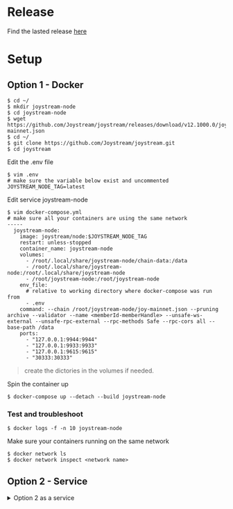 # Release

Find the lasted release [here](https://github.com/Joystream/joystream/releases)


# Setup 
## Option 1 - Docker 

```
$ cd ~/
$ mkdir joystream-node
$ cd joystream-node
$ wget https://github.com/Joystream/joystream/releases/download/v12.1000.0/joy-mainnet.json
$ cd ~/
$ git clone https://github.com/Joystream/joystream.git
$ cd joystream
```


Edit the .env file 
```
$ vim .env
# make sure the variable below exist and uncommented
JOYSTREAM_NODE_TAG=latest
```

Edit service joystream-node
```
$ vim docker-compose.yml
# make sure all your containers are using the same network
-----
  joystream-node:
    image: joystream/node:$JOYSTREAM_NODE_TAG
    restart: unless-stopped
    container_name: joystream-node
    volumes:
      - /root/.local/share/joystream-node/chain-data:/data
      - /root/.local/share/joystream-node:/root/.local/share/joystream-node
      - /root/joystream-node:/root/joystream-node
    env_file:
      # relative to working directory where docker-compose was run from
      - .env
    command: --chain /root/joystream-node/joy-mainnet.json --pruning archive --validator --name <memberId-memberHandle> --unsafe-ws-external --unsafe-rpc-external --rpc-methods Safe --rpc-cors all --base-path /data
    ports:
      - "127.0.0.1:9944:9944"
      - "127.0.0.1:9933:9933"
      - "127.0.0.1:9615:9615"
      - "30333:30333"
```
> create the dictories in the volumes if needed.

Spin the container up

```
$ docker-compose up --detach --build joystream-node
```

### Test and troubleshoot 

```
$ docker logs -f -n 10 joystream-node
```


Make sure your containers running on the same network
```
$ docker network ls
$ docker network inspect <network name>
```

## Option 2 - Service
  
<details>
  <summary>Option 2 as a service</summary>
  
### Run Node

```
$ cd ~/
$ mkdir joystream-node
$ cd joystream-node
# 64 bit debian based Linux
$ wget https://github.com/Joystream/joystream/releases/download/v12.1000.0/joystream-node-8.0.0-1a0d1f677df-x86_64-linux-gnu.tar.gz
$ tar -vxf joystream-node-7.4.1-d2243721017-x86_64-linux-gnu.tar.gz
$ mv joystream-node /usr/local/bin/
$ wget https://github.com/Joystream/joystream/releases/download/v12.1000.0/joy-mainnet.json
# Test is it working. 
$ joystream-node --chain joy-testnet-7-carthage.json --pruning archive --validator
```
- If you want your node to have a non-random identifier, add the flag:
  - `--name <nodename>`
- If you want to get a more verbose log output, add the flag:
  - `--log runtime,txpool,transaction-pool,trace=sync`

Your node should now start syncing with the blockchain. The output should look like this:
```
Joystream Node
  version "Version"-"your_OS"
  by Joystream contributors, 2019-2020
Chain specification: "Joystream Version"
Node name: "nodename"
Roles: AUTHORITY
Initializing Genesis block/state (state: "0x…", header-hash: "0x…")
Loading GRANDPA authority set from genesis on what appears to be first startup.
Loaded block-time = BabeConfiguration { slot_duration: 6000, epoch_length: 100, c: (1, 4), genesis_authorities: ...
Creating empty BABE epoch changes on what appears to be first startup.
Highest known block at #0
Local node identity is: "peer id"
Starting BABE Authorship worker
Discovered new external address for our node: /ip4/"IP"/tcp/30333/p2p/"peer id"
New epoch 0 launching at block ...
...
...
Syncing, target=#"block_height" ("n" peers), best: #"synced_height" ("hash_of_synced_tip"), finalized #0 ("hash_of_finalized_tip"), ⬇ "download_speed"kiB/s ⬆ "upload_speed"kiB/s
```
From the last line, notice `target=#"block_height"` and `best: #"synced_height"`
When the `target=#block_height`is the same as `best: #"synced_height"`, your node is fully synced!

**Keep the terminal window open.** or recommended to [Run as a service](#run-as-a-service)


### Configure the service

Either as root, or a user with sudo privileges. If the latter, add `sudo` before commands.

```
$ cd /etc/systemd/system
# you can choose whatever name you like, but the name has to end with .service
$ touch joystream-node.service
# open the file with your favorite editor (I use nano below)
$ nano joystream-node.service
```

##### Example with user joystream

The example below assumes the following:
- You have setup a user `joystream` to run the node

```
[Unit]
Description=Joystream Node
After=network.target

[Service]
Type=simple
User=joystream
WorkingDirectory=/<path to work directory>/joystream-node/
ExecStart=joystream-node \
        --chain /<path to work directory>/joystream-node/joy-mainnet.json \
        --pruning archive \
        --validator \
        --name <memberId-memberHandle> \
        --rpc-cors all
Restart=on-failure
RestartSec=3
LimitNOFILE=10000

[Install]
WantedBy=multi-user.target
```

##### Example as root

The example below assumes the following:
- You have setup a user `root` to run the node

```
[Unit]
Description=Joystream Node
After=network.target

[Service]
Type=simple
User=root
WorkingDirectory=/root/joystream-node/joystream-node/
ExecStart=joystream-node \
        --chain /root/joystream-node/joy-mainnet.json \
        --pruning archive \
        --validator \
        --name YourCoolName \
        --rpc-cors all
Restart=on-failure
RestartSec=3
LimitNOFILE=10000

[Install]
WantedBy=multi-user.target
```

#### Starting the service

You can add/remove any `flags` as long as you remember to include `\` for every line but the last. Also note that systemd is very sensitive to syntax, so make sure there are no extra spaces before or after the `\`.

After you are happy with your configuration:

```
$ systemctl daemon-reload
# this is only strictly necessary after you changed the .service file after running, but chances are you will need to use it once or twice.
# if your node is still running, now is the time to kill it.
$ systemctl start joystream-node
# if everything is correctly configured, this command will not return anything.
# To verify it's running:
$ systemctl status joystream-node
# this will only show the last few lines. To see the latest 100 entries (and follow as new are added)
$ journalctl -n 100 -f -u joystream-node

# To make the service start automatically at boot:
$ systemctl enable joystream-node
```
You can restart the service with:
- `systemctl restart joystream-node`

If you want to change something (or just stop), run:
- `systemctl stop joystream-node`

Before you make the changes. After changing:

```
$ systemctl daemon-reload
$ systemctl start joystream-node
```

#### Errors

If you make a mistake somewhere, `systemctl start joystream-node` will prompt:
```
Failed to start joystream-node.service: Unit joystream-node.service is not loaded properly: Invalid argument.
See system logs and 'systemctl status joystream-node.service' for details.
```
Follow the instructions, and see if anything looks wrong. Correct it, then:

```
$ systemctl daemon-reload
$ systemctl start joystream-node
```
</details>
